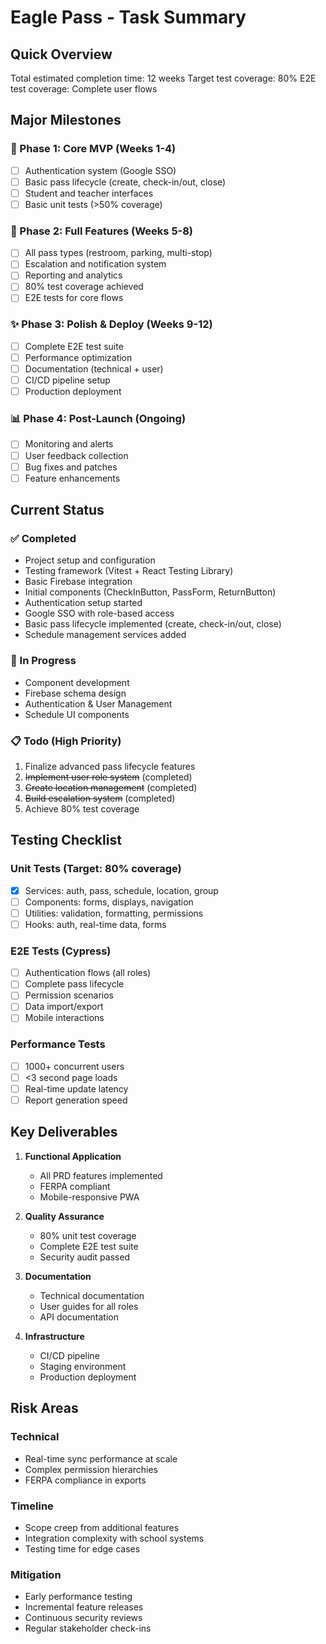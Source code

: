 # Eagle Pass - Task Summary

## Quick Overview

Total estimated completion time: 12 weeks
Target test coverage: 80%
E2E test coverage: Complete user flows

## Major Milestones

### 🚀 Phase 1: Core MVP (Weeks 1-4)

- [ ] Authentication system (Google SSO)
- [ ] Basic pass lifecycle (create, check-in/out, close)
- [ ] Student and teacher interfaces
- [ ] Basic unit tests (>50% coverage)

### 🔧 Phase 2: Full Features (Weeks 5-8)

- [ ] All pass types (restroom, parking, multi-stop)
- [ ] Escalation and notification system
- [ ] Reporting and analytics
- [ ] 80% test coverage achieved
- [ ] E2E tests for core flows

### ✨ Phase 3: Polish & Deploy (Weeks 9-12)

- [ ] Complete E2E test suite
- [ ] Performance optimization
- [ ] Documentation (technical + user)
- [ ] CI/CD pipeline setup
- [ ] Production deployment

### 📊 Phase 4: Post-Launch (Ongoing)

- [ ] Monitoring and alerts
- [ ] User feedback collection
- [ ] Bug fixes and patches
- [ ] Feature enhancements

## Current Status

### ✅ Completed

- Project setup and configuration
- Testing framework (Vitest + React Testing Library)
- Basic Firebase integration
- Initial components (CheckInButton, PassForm, ReturnButton)
- Authentication setup started
- Google SSO with role-based access
- Basic pass lifecycle implemented (create, check-in/out, close)
- Schedule management services added

### 🔄 In Progress

- Component development
- Firebase schema design
- Authentication & User Management
- Schedule UI components

### 📋 Todo (High Priority)

1. Finalize advanced pass lifecycle features
2. ~~Implement user role system~~ (completed)
3. ~~Create location management~~ (completed)
4. ~~Build escalation system~~ (completed)
5. Achieve 80% test coverage

## Testing Checklist

### Unit Tests (Target: 80% coverage)

- [x] Services: auth, pass, schedule, location, group
- [ ] Components: forms, displays, navigation
- [ ] Utilities: validation, formatting, permissions
- [ ] Hooks: auth, real-time data, forms

### E2E Tests (Cypress)

- [ ] Authentication flows (all roles)
- [ ] Complete pass lifecycle
- [ ] Permission scenarios
- [ ] Data import/export
- [ ] Mobile interactions

### Performance Tests

- [ ] 1000+ concurrent users
- [ ] <3 second page loads
- [ ] Real-time update latency
- [ ] Report generation speed

## Key Deliverables

1. **Functional Application**
   - All PRD features implemented
   - FERPA compliant
   - Mobile-responsive PWA

2. **Quality Assurance**
   - 80% unit test coverage
   - Complete E2E test suite
   - Security audit passed

3. **Documentation**
   - Technical documentation
   - User guides for all roles
   - API documentation

4. **Infrastructure**
   - CI/CD pipeline
   - Staging environment
   - Production deployment

## Risk Areas

### Technical

- Real-time sync performance at scale
- Complex permission hierarchies
- FERPA compliance in exports

### Timeline

- Scope creep from additional features
- Integration complexity with school systems
- Testing time for edge cases

### Mitigation

- Early performance testing
- Incremental feature releases
- Continuous security reviews
- Regular stakeholder check-ins
